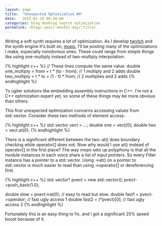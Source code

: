 ```yaml
---
layout: page
title:  "Unexpected Optimization #0"
date:   2015-01-19 00:30:00
categories: blog devblog twytch optimization
permalink: /blog/:year/:month/:day/:title/
---
```

Writing a soft synth requires a lot of optimization. As I develop
[twytch][twytch] and the synth engine it's built on, [mopo][mopo], I'll be
posting many of the optimizations I make, especially nonobvious ones. These
could range from simple things like using one-multiply instead of
two-multiply interpolation:

{% highlight c++ %}
// These lines compute the same value.
double one_multiply = from + t * (to - from);  // 1 multiply and 2 adds
double two_multiply = t * to + (1 - t) * from; // 2 multiplies and 2 adds
{% endhighlight %}

To uglier solutions like embedding assembly instructions in C++. I'm not a C++
optimization expert yet, so some of these things may be more obvious than
others.

This first unexpected optimization concerns accessing values from std::vector.
Consider these two methods of element access:

{% highlight c++ %}
std::vector<double> vect = ...;
double one = vect[0];
double two = vect.at(0);
{% endhighlight %}

There is a significant different between the two: at() does boundary checking
while operator[] does not. Now why would I use at() instead of operator[] in
the first place? The way mopo sets up polyphony is that all the module
instances in each voice share a list of input pointers. So every Filter
instance has a pointer to a std::vector. Using ->at() on a pointer to
std::vector is much easier to read than using ->operator[] or dereferencing
first.

{% highlight c++ %}
std::vector<double>* pvect = new std::vector<double>();
pvect->push_back(1.0);

double slow = pvect->at(0);          // easy to read but slow.
double fast1 = pvect->operator[](0); // fast ugly access 1
double fast2 = (*pvect)[0];          // fast ugly access 2
{% endhighlight %}

Fortunately this is an easy thing to fix, and I got a significant 25% speed
boost because of it.

[twytch]:      https://github.com/mtytel/twytch
[mopo]:        https://github.com/mtytel/mopo
